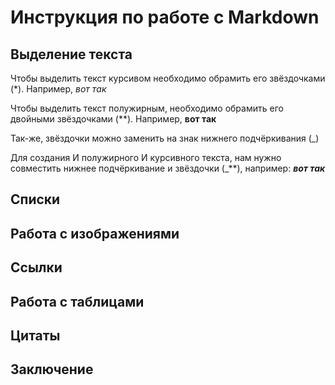 # Инструкция по работе с Markdown

## Выделение текста

Чтобы выделить текст курсивом необходимо обрамить его звёздочками (*). Например, *вот так*

Чтобы выделить текст полужирным, необходимо обрамить его двойными звёздочками (**). Например, **вот так**

Так-же, звёздочки можно заменить на знак нижнего подчёркивания (_)

Для создания И полужирного И курсивного текста, нам нужно совместить нижнее подчёркивание и звёздочки (_**), например: _**вот так**_

## Списки

## Работа с изображениями

## Ссылки

## Работа с таблицами

## Цитаты

## Заключение